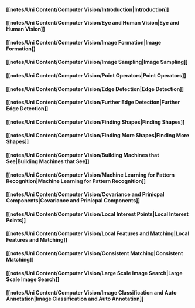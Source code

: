 #### [[notes/Uni Content/Computer Vision/Introduction|Introduction]]

#### [[notes/Uni Content/Computer Vision/Eye and Human Vision|Eye and Human Vision]]

#### [[notes/Uni Content/Computer Vision/Image Formation|Image Formation]]

#### [[notes/Uni Content/Computer Vision/Image Sampling|Image Sampling]]

#### [[notes/Uni Content/Computer Vision/Point Operators|Point Operators]]

#### [[notes/Uni Content/Computer Vision/Edge Detection|Edge Detection]]

#### [[notes/Uni Content/Computer Vision/Further Edge Detection|Further Edge Detection]]

#### [[notes/Uni Content/Computer Vision/Finding Shapes|Finding Shapes]]

#### [[notes/Uni Content/Computer Vision/Finding More Shapes|Finding More Shapes]]

#### [[notes/Uni Content/Computer Vision/Building Machines that See|Building Machines that See]]

#### [[notes/Uni Content/Computer Vision/Machine Learning for Pattern Recognition|Machine Learning for Pattern Recognition]]

#### [[notes/Uni Content/Computer Vision/Covariance and Prinicpal Components|Covariance and Prinicpal Components]]

#### [[notes/Uni Content/Computer Vision/Local Interest Points|Local Interest Points]]

#### [[notes/Uni Content/Computer Vision/Local Features and Matching|Local Features and Matching]]

#### [[notes/Uni Content/Computer Vision/Consistent Matching|Consistent Matching]]

#### [[notes/Uni Content/Computer Vision/Large Scale Image Search|Large Scale Image Search]]

#### [[notes/Uni Content/Computer Vision/Image Classification and Auto Annotation|Image Classification and Auto Annotation]]